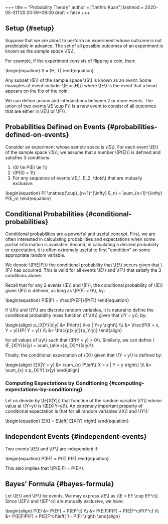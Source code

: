 +++
title = "Probability Theory"
author = ["Jethro Kuan"]
lastmod = 2020-05-31T20:20:59+08:00
draft = false
+++

## Setup {#setup}

Suppose that we are about to perform an experiment whose outcome is
not predictable in advance. The set of all possible outcomes of an
experiment is known as the _sample space_ \\(S\\).

For example, if the experiment consists of flipping a coin, then:

\begin{equation}
S = (H, T)
\end{equation}

Any subset \\(E\\) of the sample space \\(S\\) is known as an _event_. Some
examples of event include: \\(E = (H)\\) where \\(E\\) is the event that a
head appears on the flip of the coin.

We can define unions and intersections between 2 or more events. The
union of two events \\(E \cup F\\) is a new event to consist of all
outcomes that are either in \\(E\\) or \\(F\\).

## Probabilities Defined on Events {#probabilities-defined-on-events}

Consider an experiment whose sample space is \\(S\\). For each event \\(E\\)
of the sample space \\(S\\), we assume that a number \\(P(E)\\) is defined and
satisfies 3 conditions:

1.  \\(0 \le P(E) \le 1\\)
2.  \\(P(S) = 1\\)
3.  For any sequence of events \\(E_1, E_2, \dots\\) that are mutually
    exclusive:

\begin{equation}
P( \mathop{\cup}\_{n=1}^{\infty} E_n) = \sum\_{n=1}^{\infty} P(E_n)
\end{equation}

## Conditional Probabilities {#conditional-probabilities}

Conditional probabilities are a powerful and useful concept. First, we
are often interested in calculating probabilities and expectations
when some partial information is available. Second, in calculating a
desired probability or expectation, it is often extremely useful to
first "condition" on some appropriate random variable.

We denote \\(P(E|F)\\) the conditional probability that \\(E\\) occurs given
that \\(F\\) has occurred. This is valid for all events \\(E\\) and \\(F\\) that
satisfy the 3 conditions above.

Recall that for any 2 events \\(E\\) and \\(F\\), the conditional probability
of \\(E\\) given \\(F\\) is defined, as long as \\(P(F) > 0\\), by:

\begin{equation}
P(E|F) = \frac{P(EF)}{P(F)}
\end{equation}

If \\(X\\) and \\(Y\\) are discrete random variables, it is natural to define
the conditional probability mass function of \\(X\\) given that \\(Y = y\\),
by:

\begin{align}
p\_{X|Y}(x|y) &= P\left\\{ X=x | Y=y \right\\} \\\\\\
&= \frac{P(X = x, Y = y)}{P( Y = y)} \\\\\\
&= \frac{p(x,y)}{p_Y(y)}
\end{align}

for all values of \\(y\\) such that \\(P(Y = y) > 0\\). Similarly, we can
define \\(F\_{X|Y}(x|y) = \sum\_{a\le x}p\_{X|Y}(x|y)\\).

Finally, the conditional expectation of \\(X\\) given that \\(Y = y\\) is
defined by:

\begin{align}
E[X|Y = y] &= \sum\_{x} P\left\\{ X = x | Y = y \right\\} \\\\\\
&= \sum\_{x} x p\_{X|Y} (x|y)
\end{align}

### Computing Expectations by Conditioning {#computing-expectations-by-conditioning}

Let us denote by \\(E[X|Y]\\) that function of the random variable \\(Y\\)
whose value at \\(Y=y\\) is \\(E[X|Y=y]\\). An extremely important property of
conditional expectation is that for all random variables \\(X\\) and \\(Y\\):

\begin{equation}
E[X] = E\left[ E[X|Y] \right]
\end{equation}

## Independent Events {#independent-events}

Two events \\(E\\) and \\(F\\) are independent if:

\begin{equation}
P(EF) = P(E) P(F)
\end{equation}

This also implies that \\(P(E|F) = P(E)\\).

## Bayes' Formula {#bayes-formula}

Let \\(E\\) and \\(F\\) be events. We may express \\(E\\) as \\(E = EF \cup EF^c\\).
Since \\(EF\\) and \\(EF^c\\) are mutually exclusive, we have:

\begin{align}
P(E) &= P(EF) + P(EF^c) \\\\\\
&= P(E|F)P(F) + P(E|F^c)P(F^c) \\\\\\
&= P(E|F)P(F) + P(E|F^c)\left( 1 - P(F) \right)
\end{align}
